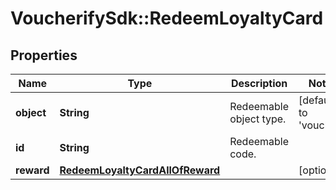 # VoucherifySdk::RedeemLoyaltyCard

## Properties

| Name | Type | Description | Notes |
| ---- | ---- | ----------- | ----- |
| **object** | **String** | Redeemable object type. | [default to &#39;voucher&#39;] |
| **id** | **String** | Redeemable code. |  |
| **reward** | [**RedeemLoyaltyCardAllOfReward**](RedeemLoyaltyCardAllOfReward.md) |  | [optional] |

